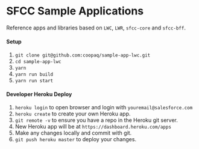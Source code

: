 # SFCC Sample Applications

Reference apps and libraries based on `LWC`, `LWR`, `sfcc-core` and `sfcc-bff`.


#### Setup
1) 	`git clone git@github.com:coopaq/sample-app-lwc.git`
2) `cd sample-app-lwc`
3)	`yarn`
4)	`yarn run build`
5)	`yarn run start`


#### Developer Heroku Deploy
1) `heroku login` to open browser and login with `youremail@salesforce.com`
2) `heroku create` to create your own Heroku app.
3) `git remote -v` to ensure you have a repo in the Heroku git server. 
3) New Heroku app will be at `https://dashboard.heroku.com/apps`
4) Make any changes locally and commit with git.
5) `git push heroku master` to deploy your changes.
